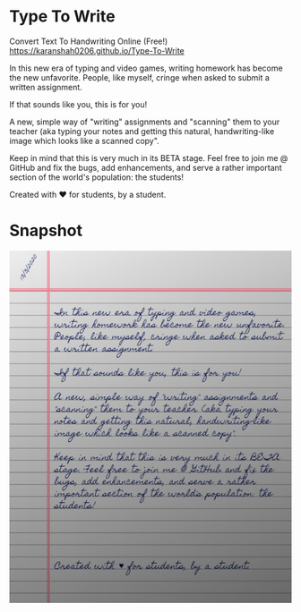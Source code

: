 # Type To Write

Convert Text To Handwriting Online (Free!)
https://karanshah0206.github.io/Type-To-Write

In this new era of typing and video games, writing homework has become the new unfavorite. People, like myself, cringe when asked to submit a written assignment.

If that sounds like you, this is for you!

A new, simple way of "writing" assignments and "scanning" them to your teacher (aka typing your notes and getting this natural, handwriting-like image which looks like a scanned copy".

Keep in mind that this is very much in its BETA stage. Feel free to join me @ GitHub and fix the bugs, add enhancements, and serve a rather important section of the world's population: the students!

Created with ♥ for students, by a student.

# Snapshot
![Snapshot](img/snapshot.jpg)
